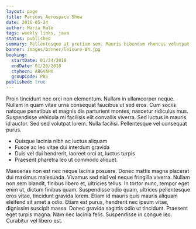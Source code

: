 ```yaml
---
layout: page
title: Parsons Aerospace Show
date: 2016-05-24
author: Maria Hale
tags: weekly links, java
status: published
summary: Pellentesque at pretium sem. Mauris bibendum rhoncus volutpat.
banner: images/banner/leisure-04.jpg
booking:
  startDate: 01/24/2018
  endDate: 01/26/2018
  ctyhocn: ABGVAHX
  groupCode: PAS
published: true
---
```

Proin tincidunt nec orci non elementum. Nullam in ullamcorper neque. Nullam in quam vitae urna consequat faucibus ut sed eros. Cum sociis natoque penatibus et magnis dis parturient montes, nascetur ridiculus mus. Suspendisse vehicula mi facilisis elit convallis viverra. Sed luctus in mauris id auctor. Sed sed volutpat lorem. Nulla facilisi. Pellentesque vel consequat purus.

* Quisque lacinia nibh ac luctus aliquam
* Fusce ac leo vitae dui interdum gravida
* Duis vel dui hendrerit, laoreet orci at, luctus turpis
* Praesent pharetra leo ut commodo aliquet.

Maecenas non est nec neque lacinia posuere. Donec mattis magna placerat dui maximus malesuada. Vivamus sed nisl vel neque fringilla viverra. Nullam non sem blandit, finibus libero et, ultricies tellus. In tortor nunc, tempor eget enim ut, dictum finibus quam. Suspendisse odio quam, ultrices pellentesque eros vitae, tincidunt gravida lorem. Etiam id mauris quis mauris aliquam eleifend sit amet a odio. Etiam est purus, hendrerit nec ipsum vitae, dignissim suscipit massa. Donec gravida sagittis odio ut tincidunt. Praesent eget turpis magna. Nam nec lacinia felis. Suspendisse in congue leo. Curabitur vel libero est.
